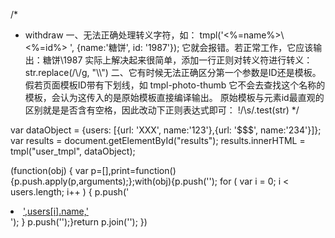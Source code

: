 /*
* withdraw
一、无法正确处理转义字符，如：
tmpl('<%=name%>\\<%=id%> ', {name:'糖饼', id: '1987'});
它就会报错。若正常工作，它应该输出：糖饼\1987
实际上解决起来很简单，添加一行正则对转义符进行转义：
str.replace(/\\/g, "\\\\")
二、它有时候无法正确区分第一个参数是ID还是模板。
假若页面模板ID带有下划线，如 tmpl-photo-thumb 它不会去查找这个名称的模板，会认为这传入的是原始模板直接编译输出。
原始模板与元素id最直观的区别就是是否含有空格，因此改动下正则表达式即可：
!/\s/.test(str)
*/
<script type="text/html" id="item_tmpl">
  <div id="<%=id%>" class="<%=(i % 2 == 1 ? " even" : "")%>">
    <div class="grid_1 alpha right">
      <img class="righted" src="<%=profile_image_url%>"/>
    </div>
    <div class="grid_6 omega contents">
      <p><b><a href="/<%=from_user%>"><%=from_user%></a>:</b> <%=text%></p>
    </div>
  </div>
</script>

<script type="text/html" id="user_tmpl">
  <% for ( var i = 0; i < users.length; i++ ) { %>
    <li><a href="<%=users[i].url%>"><%=users[i].name%></a></li>
  <% } %>
</script>
var dataObject = {users: [{url: 'XXX', name:'123'},{url: '$$$', name:'234'}]};
var results = document.getElementById("results");
results.innerHTML = tmpl("user_tmpl", dataObject);

(function(obj) {
var p=[],print=function(){p.push.apply(p,arguments);};with(obj){p.push(''); for ( var i = 0; i < users.length; i++ ) { p.push('<li><a href="',users[i].url,'">',users[i].name,'</a></li>'); } p.push('');}return p.join('');
})